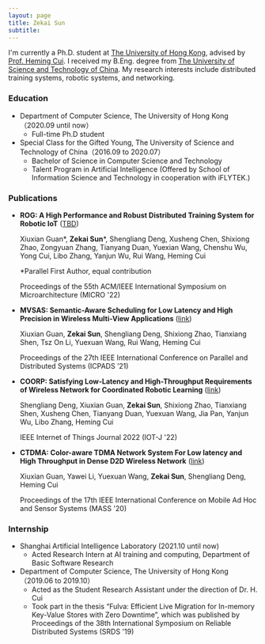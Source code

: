 ```yaml
---
layout: page
title: Zekai Sun
subtitle:
---
```


I'm currently a Ph.D. student at [The University of Hong Kong](https://www.hku.hk/), advised by [Prof. Heming Cui](https://www.cs.hku.hk/~heming).
I received my B.Eng. degree from [The University of Science and Technology of China](https://en.ustc.edu.cn/).
My research interests include distributed training systems, robotic systems, and networking.
### Education
- Department of Computer Science, The University of Hong Kong（2020.09 until now） 
    - Full-time Ph.D student
- Special Class for the Gifted Young, The University of Science and Technology of China（2016.09 to 2020.07） 
    - Bachelor of Science in Computer Science and Technology
    - Talent Program in Artificial Intelligence (Offered by School of Information Science and Technology in cooperation with iFLYTEK.)

### Publications
* **ROG: A High Performance and Robust Distributed Training System for Robotic IoT** ([TBD]())

  Xiuxian Guan*, **Zekai Sun***, Shengliang Deng, Xusheng Chen, Shixiong Zhao, Zongyuan Zhang, Tianyang Duan, Yuexian Wang, Chenshu Wu, Yong Cui, Libo Zhang, Yanjun Wu, Rui Wang, Heming Cui

  *Parallel First Author, equal contribution

  Proceedings of the 55th ACM/IEEE International Symposium on Microarchitecture (MICRO '22)
* **MVSAS: Semantic-Aware Scheduling for Low Latency and High Precision in Wireless Multi-View Applications** ([link](https://ieeexplore.ieee.org/document/9763805/))

  Xiuxian Guan, **Zekai Sun**, Shengliang Deng, Shixiong Zhao, Tianxiang Shen, Tsz On Li, Yuexuan Wang, Rui Wang, Heming Cui

   Proceedings of the 27th IEEE International 
Conference on Parallel and Distributed Systems (ICPADS ’21)

* **COORP: Satisfying Low-Latency and High-Throughput Requirements of Wireless Network for Coordinated Robotic Learning** ([link](https://ieeexplore.ieee.org/abstract/document/9670456))

  Shengliang Deng, Xiuxian Guan, **Zekai Sun**, Shixiong Zhao, Tianxiang Shen, Xusheng Chen, Tianyang Duan, Yuexuan Wang, Jia Pan, Yanjun Wu, Libo Zhang, Heming Cui

  IEEE Internet of Things Journal 2022 (IOT-J '22)

* **CTDMA: Color-aware TDMA Network System For Low latency and High Throughput in Dense D2D Wireless Network** ([link](https://ieeexplore.ieee.org/document/9356015))

  Xiuxian Guan, Yawei Li, Yuexuan Wang, **Zekai Sun**, Shengliang Deng, Heming Cui

  Proceedings of the 17th IEEE International Conference on Mobile Ad Hoc and Sensor Systems (MASS '20)

### Internship
- Shanghai Artificial Intelligence Laboratory (2021.10 until now)
    - Acted Research Intern at AI training and computing, Department of Basic Software Research 
- Department of Computer Science, The University of Hong Kong（2019.06 to 2019.10） 
    - Acted as the Student Research Assistant under the direction of Dr. H. Cui
    - Took part in the thesis “Fulva: Efficient Live Migration for In-memory Key-Value Stores with Zero Downtime”, which was published by Proceedings of the 38th International Symposium on Reliable Distributed Systems (SRDS '19)
